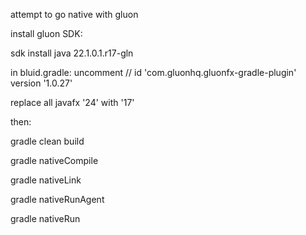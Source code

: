 attempt to go native with gluon

install gluon SDK:

sdk install java 22.1.0.1.r17-gln

in bluid.gradle:
uncomment       // id 'com.gluonhq.gluonfx-gradle-plugin' version '1.0.27'

replace all javafx '24' with '17'

then:

gradle clean build

gradle nativeCompile

gradle nativeLink

gradle nativeRunAgent

gradle nativeRun

